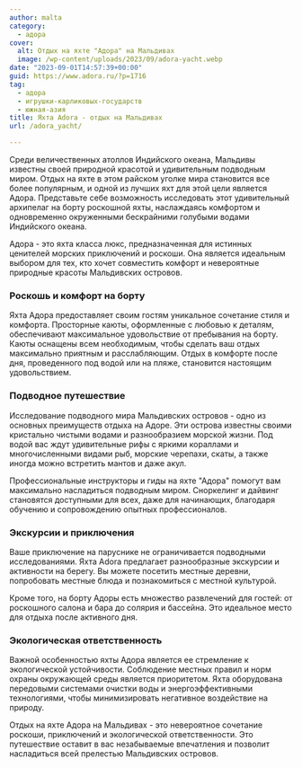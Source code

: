 ```yaml
---
author: malta
category:
  - адора
cover:
  alt: Отдых на яхте "Адора" на Мальдивах
  image: /wp-content/uploads/2023/09/adora-yacht.webp
date: "2023-09-01T14:57:39+00:00"
guid: https://www.adora.ru/?p=1716
tag:
  - адора
  - игрушки-карликовых-государств
  - южная-азия
title: Яхта Adora - отдых на Мальдивах
url: /adora_yacht/

---
```

Среди величественных атоллов Индийского океана, Мальдивы известны своей природной красотой и удивительным подводным миром. Отдых на яхте в этом райском уголке мира становится все более популярным, и одной из лучших яхт для этой цели является Адора. Представьте себе возможность исследовать этот удивительный архипелаг на борту роскошной яхты, наслаждаясь комфортом и одновременно окруженными бескрайними голубыми водами Индийского океана.

Адора \- это яхта класса люкс, предназначенная для истинных ценителей морских приключений и роскоши. Она является идеальным выбором для тех, кто хочет совместить комфорт и невероятные природные красоты Мальдивских островов.

### Роскошь и комфорт на борту

Яхта Адора предоставляет своим гостям уникальное сочетание стиля и комфорта. Просторные каюты, оформленные с любовью к деталям, обеспечивают максимальное удовольствие от пребывания на борту. Каюты оснащены всем необходимым, чтобы сделать ваш отдых максимально приятным и расслабляющим. Отдых в комфорте после дня, проведенного под водой или на пляже, становится настоящим удовольствием.

### Подводное путешествие

Исследование подводного мира Мальдивских островов \- одно из основных преимуществ отдыха на Адоре. Эти острова известны своими кристально чистыми водами и разнообразием морской жизни. Под водой вас ждут удивительные рифы с яркими кораллами и многочисленными видами рыб, морские черепахи, скаты, а также иногда можно встретить мантов и даже акул.

Профессиональные инструкторы и гиды на яхте "Адора" помогут вам максимально насладиться подводным миром. Сноркелинг и дайвинг становятся доступными для всех, даже для начинающих, благодаря обучению и сопровождению опытных профессионалов.

### Экскурсии и приключения

Ваше приключение на паруснике не ограничивается подводными исследованиями. Яхта Adora предлагает разнообразные экскурсии и активности на берегу. Вы можете посетить местные деревни, попробовать местные блюда и познакомиться с местной культурой.

Кроме того, на борту Адоры есть множество развлечений для гостей: от роскошного салона и бара до солярия и бассейна. Это идеальное место для отдыха после активного дня.

### Экологическая ответственность

Важной особенностью яхты Адора является ее стремление к экологической устойчивости. Соблюдение местных правил и норм охраны окружающей среды является приоритетом. Яхта оборудована передовыми системами очистки воды и энергоэффективными технологиями, чтобы минимизировать негативное воздействие на природу.

Отдых на яхте Адора на Мальдивах \- это невероятное сочетание роскоши, приключений и экологической ответственности. Это путешествие оставит в вас незабываемые впечатления и позволит насладиться всей прелестью Мальдивских островов.
